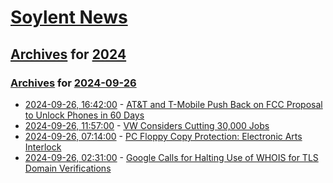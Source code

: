 # [Soylent News](../../../README.md)

## [Archives](../../index.md) for [2024](../index.md)

### [Archives](../../index.md) for [2024-09-26](index.md)

* [2024-09-26, 16:42:00](https://soylentnews.org/article.pl?sid=24/09/25/1215203&from=rss) - [AT&T and T-Mobile Push Back on FCC Proposal to Unlock Phones in 60 Days](https://soylentnews.org/article.pl?sid=24/09/25/1215203&from=rss)
* [2024-09-26, 11:57:00](https://soylentnews.org/article.pl?sid=24/09/25/128208&from=rss) - [VW Considers Cutting 30,000 Jobs](https://soylentnews.org/article.pl?sid=24/09/25/128208&from=rss)
* [2024-09-26, 07:14:00](https://soylentnews.org/article.pl?sid=24/09/25/124246&from=rss) - [PC Floppy Copy Protection: Electronic Arts Interlock ](https://soylentnews.org/article.pl?sid=24/09/25/124246&from=rss)
* [2024-09-26, 02:31:00](https://soylentnews.org/article.pl?sid=24/09/25/122258&from=rss) - [Google Calls for Halting Use of WHOIS for TLS Domain Verifications](https://soylentnews.org/article.pl?sid=24/09/25/122258&from=rss)
